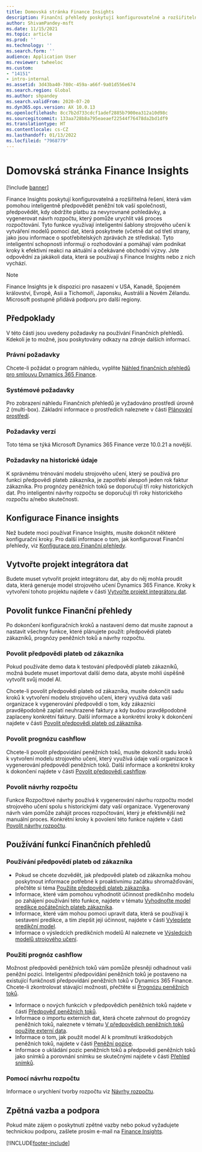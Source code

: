 ```yaml
---
title: Domovská stránka Finance Insights
description: Finanční přehledy poskytují konfigurovatelné a rozšiřitelné modely, které vám pomohou přesně a inteligentně předpovědět peněžní tok vaší společnosti, předpovědět, kdy obdržíte platbu za nevyrovnané pohledávky, a vygenerovat návrh rozpočtu, který může urychlit váš proces rozpočtování. Všechny tyto funkce jsou založeny na inteligentních modelech strojového učení.
author: ShivamPandey-msft
ms.date: 11/15/2021
ms.topic: article
ms.prod: ''
ms.technology: ''
ms.search.form: ''
audience: Application User
ms.reviewer: twheeloc
ms.custom:
- "14151"
- intro-internal
ms.assetid: 3d43ba40-780c-459a-a66f-9a01d556e674
ms.search.region: Global
ms.author: shpandey
ms.search.validFrom: 2020-07-20
ms.dyn365.ops.version: AX 10.0.13
ms.openlocfilehash: 8cc7b2d733cdcf1adef2885b7900ea312a10d98c
ms.sourcegitcommit: 133aa728b8a795eaeaef22544f76478da2bd1df9
ms.translationtype: HT
ms.contentlocale: cs-CZ
ms.lasthandoff: 01/13/2022
ms.locfileid: "7968779"
---
```

# <a name="finance-insights-home-page"></a>Domovská stránka Finance Insights

[!include [banner](../includes/banner.md)]

Finance Insights poskytují konfigurovatelná a rozšiřitelná řešení, která vám pomohou inteligentně předpovědět peněžní tok vaší společnosti, předpovědět, kdy obdržíte platbu za nevyrovnané pohledávky, a vygenerovat návrh rozpočtu, který pomůže urychlit váš proces rozpočtování. Tyto funkce využívají inteligentní šablony strojového učení k vytváření modelů pomocí dat, která poskytnete (včetně dat od třetí strany, jako jsou informace o spotřebitelských zprávách ze střediska). Tyto inteligentní schopnosti informují o rozhodování a pomáhají vám podnikat kroky k efektivní reakci na aktuální a očekávané obchodní výzvy. Jste odpovědní za jakákoli data, která se používají s Finance Insights nebo z nich vychází.

> [!NOTE]
> Finance Insights je k dispozici pro nasazení v USA, Kanadě, Spojeném království, Evropě, Asii a Tichomoří, Japonsku, Austrálii a Novém Zélandu. Microsoft postupně přidává podporu pro další regiony.

## <a name="prerequisites"></a>Předpoklady

V této části jsou uvedeny požadavky na používání Finančních přehledů. Kdekoli je to možné, jsou poskytovány odkazy na zdroje dalších informací.

### <a name="legal-requirements"></a>Právní požadavky

Chcete-li požádat o program náhledu, vyplňte [Náhled finančních přehledů pro smlouvu Dynamics 365 Finance](https://forms.office.com/FormsPro/Pages/ResponsePage.aspx?id=v4j5cvGGr0GRqy180BHbR56j8lZs0FdAvwT75_WNFyxUM1c0Uzc1RFpaU1RVTEwxVTNWUERPRThUSy4u).

### <a name="system-requirements"></a>Systémové požadavky

Pro zobrazení náhledu Finančních přehledů je vyžadováno prostředí úrovně 2 (multi-box). Základní informace o prostředích naleznete v části [Plánování prostředí](../../fin-ops-core/fin-ops/imp-lifecycle/environment-planning.md).

### <a name="version-requirements"></a>Požadavky verzí

Toto téma se týká Microsoft Dynamics 365 Finance verze 10.0.21 a novější.

### <a name="historical-data-requirements"></a>Požadavky na historické údaje

K správnému trénování modelu strojového učení, který se používá pro funkci předpovědi plateb zákazníka, je zapotřebí alespoň jeden rok faktur zákazníka. Pro prognózy peněžních toků se doporučují tři roky historických dat. Pro inteligentní návrhy rozpočtu se doporučují tři roky historického rozpočtu a/nebo skutečnosti.

## <a name="configure-finance-insights"></a>Konfigurace Finance insights

Než budete moci používat Finance Insights, musíte dokončit některé konfigurační kroky. Pro další informace o tom, jak konfigurovat Finanční přehledy, viz [Konfigurace pro Finanční přehledy](configure-for-fin-insites.md).

## <a name="create-a-data-integrator-project"></a>Vytvořte projekt integrátora dat

Budete muset vytvořit projekt integrátoru dat, aby do něj mohla proudit data, která generuje model strojového učení Dynamics 365 Finance. Kroky k vytvoření tohoto projektu najdete v části [Vytvořte projekt integrátoru dat](create-data-integrate-project.md).

## <a name="enable-finance-insights-capabilities"></a>Povolit funkce Finanční přehledy

Po dokončení konfiguračních kroků a nastavení demo dat musíte zapnout a nastavit všechny funkce, které plánujete použít: předpovědi plateb zákazníků, prognózy peněžních toků a návrhy rozpočtu.

### <a name="enable-customer-payment-predictions"></a>Povolit předpovědi plateb od zákazníka
Pokud používáte demo data k testování předpovědí plateb zákazníků, možná budete muset importovat další demo data, abyste mohli úspěšně vytvořit svůj model AI. 

Chcete-li povolit předpovědi plateb od zákazníka, musíte dokončit sadu kroků k vytvoření modelu strojového učení, který využívá data vaší organizace k vygenerování předpovědí o tom, kdy zákazníci pravděpodobně zaplatí neuhrazené faktury a kdy budou pravděpodobně zaplaceny konkrétní faktury. Další informace a konkrétní kroky k dokončení najdete v části [Povolit předpovědi plateb od zákazníka](enable-cust-paymnt-prediction.md). 

### <a name="enable-cash-flow-forecasting"></a>Povolit prognózu cashflow
Chcete-li povolit předpovídání peněžních toků, musíte dokončit sadu kroků k vytvoření modelu strojového učení, který využívá údaje vaší organizace k vygenerování předpovědí peněžních toků. Další informace a konkrétní kroky k dokončení najdete v části [Povolit předpovědi cashflow](enable-cash-flow-forecasting.md).

### <a name="enable-budget-proposals"></a>Povolit návrhy rozpočtu

Funkce Rozpočtové návrhy používá k vygenerování návrhu rozpočtu model strojového učení spolu s historickými daty vaší organizace. Vygenerovaný návrh vám pomůže zahájit proces rozpočtování, který je efektivnější než manuální proces. Konkrétní kroky k povolení této funkce najdete v části [Povolit návrhy rozpočtu](enable-budget-proposal.md). 

## <a name="using-finance-insights-features"></a>Používání funkcí Finančních přehledů

### <a name="using-customer-payment-predictions"></a>Používání předpovědí plateb od zákazníka

- Pokud se chcete dozvědět, jak předpovědi plateb od zákazníka mohou poskytnout informace potřebné k proaktivnímu začátku shromažďování, přečtěte si téma [Použijte předpovědi plateb zákazníka](use-customer-payment-predictions.md).
- Informace, které vám pomohou vyhodnotit účinnost predikčního modelu po zahájení používání této funkce, najdete v tématu [Vyhodnoťte model predikce počátečních plateb zákazníka](evaluate-payment-prediction.md).
- Informace, které vám mohou pomoci upravit data, která se používají k sestavení predikce, a tím zlepšit její účinnost, najdete v části [Vylepšete predikční model](improve-model.md).
- Informace o výsledcích predikčních modelů AI naleznete ve [Výsledcích modelů strojového učení](confusion-matrix.md).

### <a name="using-cash-flow-forecasts"></a>Použití prognóz cashflow

Možnost předpovědi peněžních toků vám pomůže přesněji odhadnout vaši peněžní pozici. Inteligentní předpovídání peněžních toků je postaveno na existující funkčnosti předpovídání peněžních toků v Dynamics 365 Finance. Chcete-li zkontrolovat stávající možnosti, přečtěte si [Prognózu peněžních toků](../cash-bank-management/cash-flow-forecasting.md).

- Informace o nových funkcích v předpovědích peněžních toků najdete v části [Předpověď peněžních toků](cash-flow-forecast-intro.md).
- Informace o importu externích dat, která chcete zahrnout do prognózy peněžních toků, naleznete v tématu [V předpovědích peněžních toků použijte externí data](external-data-in-cash-flow.md). 
- Informace o tom, jak použít model AI k promítnutí krátkodobých peněžních toků, najdete v části [Peněžní pozice](cash-position.md).
- Informace o ukládání pozic peněžních toků a předpovědi peněžních toků jako snímků a porovnání snímku se skutečnými najdete v části [Přehled snímků](payment-snapshots.md).

### <a name="using-budget-proposal"></a>Pomocí návrhu rozpočtu

Informace o urychlení tvorby rozpočtu viz [Návrhy rozpočtu](budget-proposals.md). 

## <a name="feedback-and-support"></a>Zpětná vazba a podpora

Pokud máte zájem o poskytnutí zpětné vazby nebo pokud vyžadujete technickou podporu, zašlete prosím e-mail na [Finance Insights](mailto:fiap@microsoft.com).

[!INCLUDE[footer-include](../../includes/footer-banner.md)]
